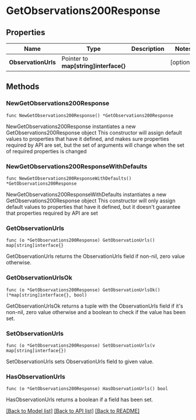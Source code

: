# GetObservations200Response

## Properties

Name | Type | Description | Notes
------------ | ------------- | ------------- | -------------
**ObservationUrls** | Pointer to **map[string]interface{}** |  | [optional] 

## Methods

### NewGetObservations200Response

`func NewGetObservations200Response() *GetObservations200Response`

NewGetObservations200Response instantiates a new GetObservations200Response object
This constructor will assign default values to properties that have it defined,
and makes sure properties required by API are set, but the set of arguments
will change when the set of required properties is changed

### NewGetObservations200ResponseWithDefaults

`func NewGetObservations200ResponseWithDefaults() *GetObservations200Response`

NewGetObservations200ResponseWithDefaults instantiates a new GetObservations200Response object
This constructor will only assign default values to properties that have it defined,
but it doesn't guarantee that properties required by API are set

### GetObservationUrls

`func (o *GetObservations200Response) GetObservationUrls() map[string]interface{}`

GetObservationUrls returns the ObservationUrls field if non-nil, zero value otherwise.

### GetObservationUrlsOk

`func (o *GetObservations200Response) GetObservationUrlsOk() (*map[string]interface{}, bool)`

GetObservationUrlsOk returns a tuple with the ObservationUrls field if it's non-nil, zero value otherwise
and a boolean to check if the value has been set.

### SetObservationUrls

`func (o *GetObservations200Response) SetObservationUrls(v map[string]interface{})`

SetObservationUrls sets ObservationUrls field to given value.

### HasObservationUrls

`func (o *GetObservations200Response) HasObservationUrls() bool`

HasObservationUrls returns a boolean if a field has been set.


[[Back to Model list]](../README.md#documentation-for-models) [[Back to API list]](../README.md#documentation-for-api-endpoints) [[Back to README]](../README.md)


